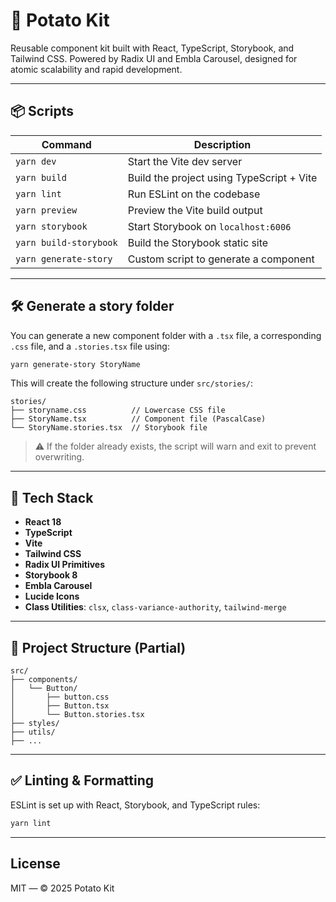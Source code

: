 # 🥔 Potato Kit

Reusable component kit built with React, TypeScript, Storybook, and Tailwind CSS. Powered by Radix UI and Embla Carousel, designed for atomic scalability and rapid development.

---

## 📦 Scripts

| Command                | Description                               |
| ---------------------- | ----------------------------------------- |
| `yarn dev`             | Start the Vite dev server                 |
| `yarn build`           | Build the project using TypeScript + Vite |
| `yarn lint`            | Run ESLint on the codebase                |
| `yarn preview`         | Preview the Vite build output             |
| `yarn storybook`       | Start Storybook on `localhost:6006`       |
| `yarn build-storybook` | Build the Storybook static site           |
| `yarn generate-story`  | Custom script to generate a component     |

---

## 🛠️ Generate a story folder

You can generate a new component folder with a `.tsx` file, a corresponding `.css` file, and a `.stories.tsx` file using:

```bash
yarn generate-story StoryName
```

This will create the following structure under `src/stories/`:

```
stories/
├── storyname.css          // Lowercase CSS file
├── StoryName.tsx          // Component file (PascalCase)
└── StoryName.stories.tsx  // Storybook file
```

> ⚠️ If the folder already exists, the script will warn and exit to prevent overwriting.

---

## 🧩 Tech Stack

-   **React 18**
-   **TypeScript**
-   **Vite**
-   **Tailwind CSS**
-   **Radix UI Primitives**
-   **Storybook 8**
-   **Embla Carousel**
-   **Lucide Icons**
-   **Class Utilities**: `clsx`, `class-variance-authority`, `tailwind-merge`

---

## 📁 Project Structure (Partial)

```
src/
├── components/
│   └── Button/
│       ├── button.css
│       ├── Button.tsx
│       └── Button.stories.tsx
├── styles/
├── utils/
├── ...
```

---

## ✅ Linting & Formatting

ESLint is set up with React, Storybook, and TypeScript rules:

```bash
yarn lint
```

---

## License

MIT — © 2025 Potato Kit
